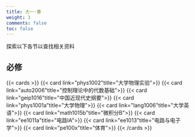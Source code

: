 ```yaml
---
title: 大一·春
weight: 3
comments: false
toc: false
---
```

探索以下各节以查找相关资料
## 必修
<!--more-->
{{< cards >}}
{{< card link="phys1002"title="大学物理实验">}}
{{< card link="auto2006"title="控制理论中的代数基础">}}
{{< card link="geip1016"title="中国近现代史纲要">}}
{{< card link="phys1001a"title="大学物理">}}
{{< card link="lang1006"title="大学英语">}}
{{< card link="math1015b"title="微积分B">}}
{{< card link="ee1011a"title="电路IA">}}
{{< card link="ee1013"title="电路与电子学">}}
{{< card link="pe100x"title="体育">}}
{{< /cards >}}




